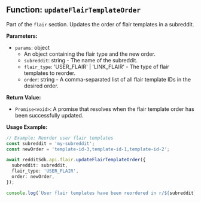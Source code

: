 ## Function: `updateFlairTemplateOrder`

Part of the `flair` section. Updates the order of flair templates in a subreddit.

**Parameters:**

- `params`: object
  - An object containing the flair type and the new order.
  - `subreddit`: string - The name of the subreddit.
  - `flair_type`: 'USER_FLAIR' | 'LINK_FLAIR' - The type of flair templates to reorder.
  - `order`: string - A comma-separated list of all flair template IDs in the desired order.

**Return Value:**

- `Promise<void>`: A promise that resolves when the flair template order has been successfully updated.

**Usage Example:**

```typescript
// Example: Reorder user flair templates
const subreddit = 'my-subreddit';
const newOrder = 'template-id-3,template-id-1,template-id-2';

await redditSdk.api.flair.updateFlairTemplateOrder({
  subreddit: subreddit,
  flair_type: 'USER_FLAIR',
  order: newOrder,
});

console.log(`User flair templates have been reordered in r/${subreddit}.`);
``` 
